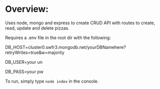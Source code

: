 # Overview:

Uses node, mongo and express to create CRUD API with routes
to create, read, update and delete pizzas.

Requires a .env file in the root dir with the following:

DB_HOST=cluster0.swfr3.mongodb.net/yourDBNamehere?retryWrites=true&w=majority

DB_USER=your un

DB_PASS=your pw

To run, simply type `node index` in the console.
